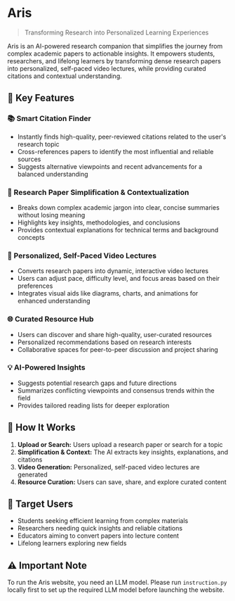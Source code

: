 # Aris

> Transforming Research into Personalized Learning Experiences

Aris is an AI-powered research companion that simplifies the journey from complex academic papers to actionable insights. It empowers students, researchers, and lifelong learners by transforming dense research papers into personalized, self-paced video lectures, while providing curated citations and contextual understanding.

## 🔑 Key Features

### 📚 Smart Citation Finder
- Instantly finds high-quality, peer-reviewed citations related to the user's research topic
- Cross-references papers to identify the most influential and reliable sources
- Suggests alternative viewpoints and recent advancements for a balanced understanding

### 📝 Research Paper Simplification & Contextualization
- Breaks down complex academic jargon into clear, concise summaries without losing meaning
- Highlights key insights, methodologies, and conclusions
- Provides contextual explanations for technical terms and background concepts

### 🎥 Personalized, Self-Paced Video Lectures
- Converts research papers into dynamic, interactive video lectures
- Users can adjust pace, difficulty level, and focus areas based on their preferences
- Integrates visual aids like diagrams, charts, and animations for enhanced understanding

### 🌐 Curated Resource Hub
- Users can discover and share high-quality, user-curated resources
- Personalized recommendations based on research interests
- Collaborative spaces for peer-to-peer discussion and project sharing

### 💡 AI-Powered Insights
- Suggests potential research gaps and future directions
- Summarizes conflicting viewpoints and consensus trends within the field
- Provides tailored reading lists for deeper exploration

## 🚀 How It Works

1. **Upload or Search:** Users upload a research paper or search for a topic
2. **Simplification & Context:** The AI extracts key insights, explanations, and citations
3. **Video Generation:** Personalized, self-paced video lectures are generated
4. **Resource Curation:** Users can save, share, and explore curated content

## 🎯 Target Users

- Students seeking efficient learning from complex materials
- Researchers needing quick insights and reliable citations
- Educators aiming to convert papers into lecture content
- Lifelong learners exploring new fields

## ⚠️ Important Note

To run the Aris website, you need an LLM model. Please run `instruction.py` locally first to set up the required LLM model before launching the website.